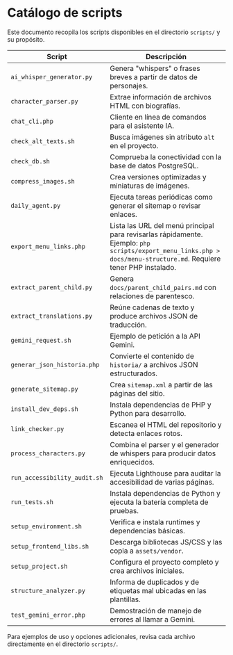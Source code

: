 # Catálogo de scripts

Este documento recopila los scripts disponibles en el directorio `scripts/` y su propósito.

| Script                       | Descripción                                                                    |
| ---------------------------- | ------------------------------------------------------------------------------ |
| `ai_whisper_generator.py`    | Genera "whispers" o frases breves a partir de datos de personajes.             |
| `character_parser.py`        | Extrae información de archivos HTML con biografías.                            |
| `chat_cli.php`               | Cliente en línea de comandos para el asistente IA.                             |
| `check_alt_texts.sh`         | Busca imágenes sin atributo `alt` en el proyecto.                              |
| `check_db.sh`                | Comprueba la conectividad con la base de datos PostgreSQL.                     |
| `compress_images.sh`         | Crea versiones optimizadas y miniaturas de imágenes.                           |
| `daily_agent.py`             | Ejecuta tareas periódicas como generar el sitemap o revisar enlaces.           |
| `export_menu_links.php`      | Lista las URL del menú principal para revisarlas rápidamente. Ejemplo: `php scripts/export_menu_links.php > docs/menu-structure.md`. Requiere tener PHP instalado. |
| `extract_parent_child.py`    | Genera `docs/parent_child_pairs.md` con relaciones de parentesco.              |
| `extract_translations.py`    | Reúne cadenas de texto y produce archivos JSON de traducción.                  |
| `gemini_request.sh`          | Ejemplo de petición a la API Gemini.                                           |
| `generar_json_historia.php`  | Convierte el contenido de `historia/` a archivos JSON estructurados.           |
| `generate_sitemap.py`        | Crea `sitemap.xml` a partir de las páginas del sitio.                          |
| `install_dev_deps.sh`        | Instala dependencias de PHP y Python para desarrollo.                          |
| `link_checker.py`            | Escanea el HTML del repositorio y detecta enlaces rotos.                       |
| `process_characters.py`      | Combina el parser y el generador de whispers para producir datos enriquecidos. |
| `run_accessibility_audit.sh` | Ejecuta Lighthouse para auditar la accesibilidad de varias páginas.            |
| `run_tests.sh`               | Instala dependencias de Python y ejecuta la batería completa de pruebas.       |
| `setup_environment.sh`       | Verifica e instala runtimes y dependencias básicas.                            |
| `setup_frontend_libs.sh`     | Descarga bibliotecas JS/CSS y las copia a `assets/vendor`.                     |
| `setup_project.sh`           | Configura el proyecto completo y crea archivos iniciales.                      |
| `structure_analyzer.py`      | Informa de duplicados y de etiquetas mal ubicadas en las plantillas.           |
| `test_gemini_error.php`      | Demostración de manejo de errores al llamar a Gemini.                          |

Para ejemplos de uso y opciones adicionales, revisa cada archivo directamente en el directorio `scripts/`.
